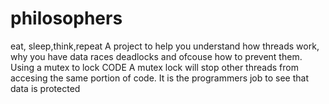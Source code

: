 # philosophers
eat, sleep,think,repeat
A project to help you understand how threads work, why you have data races deadlocks and ofcouse how to prevent them.
Using a mutex to lock CODE
A mutex lock will stop other threads from accesing the same portion of code. It is the programmers job to see that data is protected
